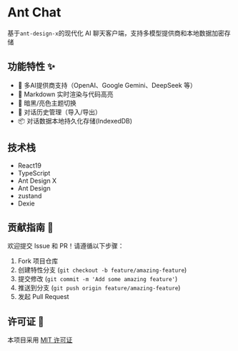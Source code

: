 # Ant Chat

基于`ant-design-x`的现代化 AI 聊天客户端，支持多模型提供商和本地数据加密存储

## 功能特性 ✨

- 🚀 多AI提供商支持（OpenAI、Google Gemini、DeepSeek 等）
- 📝 Markdown 实时渲染与代码高亮
- 🎨 暗黑/亮色主题切换
- 🔄 对话历史管理（导入/导出）
- 📦 对话数据本地持久化存储(IndexedDB)

## 技术栈

- React19
- TypeScript
- Ant Design X
- Ant Design
- zustand
- Dexie

## 贡献指南 🤝

欢迎提交 Issue 和 PR！请遵循以下步骤：

1. Fork 项目仓库
2. 创建特性分支 (`git checkout -b feature/amazing-feature`)
3. 提交修改 (`git commit -m 'Add some amazing feature'`)
4. 推送到分支 (`git push origin feature/amazing-feature`)
5. 发起 Pull Request

## 许可证 📄

本项目采用 [MIT 许可证](https://opensource.org/licenses/MIT)

